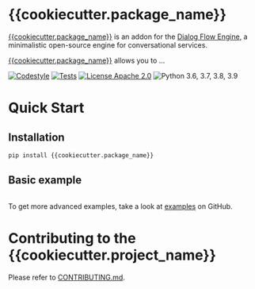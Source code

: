
# {{cookiecutter.package_name}}

[{{cookiecutter.package_name}}](../..) is an addon for the [Dialog Flow Engine](https://github.com/deepmipt/dialog_flow_engine), a minimalistic open-source engine for conversational services.

[{{cookiecutter.package_name}}](../..) allows you to ...

[![Codestyle](../../../workflows/codestyle/badge.svg)](../../../actions)
[![Tests](../../../workflows/test_coverage/badge.svg)](../../../actions)
[![License Apache 2.0](https://img.shields.io/badge/license-Apache%202.0-blue.svg)](LICENSE)
![Python 3.6, 3.7, 3.8, 3.9](https://img.shields.io/badge/python-3.6%20%7C%203.7%20%7C%203.8%20%7C%203.9-green.svg)

<!-- uncomment one of these to add badges to your project description -->
<!-- [![Documentation Status](https://{{cookiecutter.package_slug}}.readthedocs.io/en/stable/?badge=stable)](https://readthedocs.org/projects/{{cookiecutter.package_slug}}/badge/?version=stable) -->
<!-- [![Coverage Status](https://coveralls.io/repos/github/{{cookiecutter.git_username}}/{{cookiecutter.package_slug}}/badge.svg?branch={{cookiecutter.default_git_branch}})](https://coveralls.io/github/{{cookiecutter.git_username}}/{{cookiecutter.package_slug}}?branch={{cookiecutter.default_git_branch}}) -->
<!-- [![PyPI](https://img.shields.io/pypi/v/{{cookiecutter.package_slug}})](https://pypi.org/project/{{cookiecutter.package_slug}}/)
[![Downloads](https://pepy.tech/badge/{{cookiecutter.package_slug}})](https://pepy.tech/project/{{cookiecutter.package_slug}}) -->

# Quick Start
## Installation
```bash
pip install {{cookiecutter.package_name}}
```

## Basic example
```python

```

To get more advanced examples, take a look at [examples](examples) on GitHub.

# Contributing to the {{cookiecutter.project_name}}

Please refer to [CONTRIBUTING.md](CONTRIBUTING.md).
